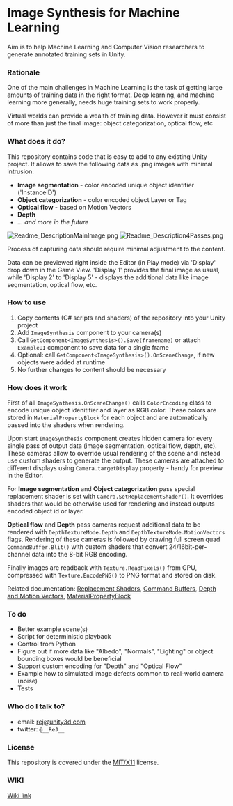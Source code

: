 # Image Synthesis for Machine Learning #
Aim is to help Machine Learning and Computer Vision researchers to generate annotated training sets in Unity.

### Rationale ###

One of the main challenges in Machine Learning is the task of getting large amounts of training data in the right format. Deep learning, and machine learning more generally, needs huge training sets to work properly.

Virtual worlds can provide a wealth of training data. However it must consist of more than just the final image: object categorization, optical flow, etc

### What does it do? ###

This repository contains code that is easy to add to any existing Unity project. It allows to save the following data as .png images with minimal intrusion:

* __Image segmentation__ - color encoded unique object identifier ('InstanceID')
* __Object categorization__ - color encoded object Layer or Tag
* __Optical flow__ - based on Motion Vectors
* __Depth__
* *... and more in the future*

![Readme_DescriptionMainImage.png](https://bitbucket.org/repo/5KgjLE/images/1913953980-Readme_DescriptionMainImage.png)
![Readme_Description4Passes.png](https://bitbucket.org/repo/5KgjLE/images/3420646604-Readme_Description4Passes.png)

Process of capturing data should require minimal adjustment to the content.

Data can be previewed right inside the Editor (in Play mode) via 'Display' drop down in the Game View. 'Display 1' provides the final image as usual, while 'Display 2' to 'Display 5' - displays the additional data like image segmentation, optical flow, etc.

### How to use ###

1. Copy contents (C# scripts and shaders) of the repository into your Unity project
2. Add `ImageSynthesis` component to your camera(s)
2. Call `GetComponent<ImageSynthesis>().Save(framename)` or attach `ExampleUI` component to save data for a single frame
3. Optional: call `GetComponent<ImageSynthesis>().OnSceneChange`, if new objects were added at runtime
4. No further changes to content should be necessary

### How does it work ###

First of all `ImageSynthesis.OnSceneChange()` calls `ColorEncoding` class to encode unique object idenitifier and layer as RGB color. These colors are stored in `MaterialPropertyBlock` for each object and are automatically passed into the shaders when rendering.

Upon start `ImageSynthesis` component creates hidden camera for every single pass of output data (image segmentation, optical flow, depth, etc). These cameras allow to override usual rendering of the scene and instead use custom shaders to generate the output. These cameras are attached to different displays using `Camera.targetDisplay` property - handy for preview in the Editor.

For __Image segmentation__ and __Object categorization__ pass special replacement shader is set with `Camera.SetReplacementShader()`. It overrides shaders that would be otherwise used for rendering and instead outputs encoded object id or layer.

__Optical flow__ and __Depth__ pass cameras request additional data to be rendered with `DepthTextureMode.Depth` and `DepthTextureMode.MotionVectors` flags. Rendering of these  cameras is followed by drawing full screen quad `CommandBuffer.Blit()` with custom shaders that convert 24/16bit-per-channel data into the 8-bit RGB encoding.

Finally images are readback with `Texture.ReadPixels()` from GPU, compressed with `Texture.EncodePNG()` to PNG format and stored on disk.

Related documentation: [Replacement Shaders](https://docs.unity3d.com/Manual/SL-ShaderReplacement.html), [Command Buffers](https://docs.unity3d.com/Manual/GraphicsCommandBuffers.html), [Depth and Motion Vectors](https://docs.unity3d.com/Manual/SL-CameraDepthTexture.html), [MaterialPropertyBlock](https://docs.unity3d.com/ScriptReference/MaterialPropertyBlock.html)

### To do ###

* Better example scene(s)
* Script for deterministic playback
* Control from Python
* Figure out if more data like "Albedo", "Normals", "Lighting" or object bounding boxes would be beneficial
* Support custom encoding for "Depth" and "Optical Flow"
* Example how to simulated image defects common to real-world camera (noise)
* Tests

### Who do I talk to? ###

* email: rej@unity3d.com
* twitter: `@__ReJ__`

### License ###
This repository is covered under the [MIT/X11](LICENSE.TXT) license.


### WIKI ###
[Wiki link](ML-ImageSynthesis/Home)